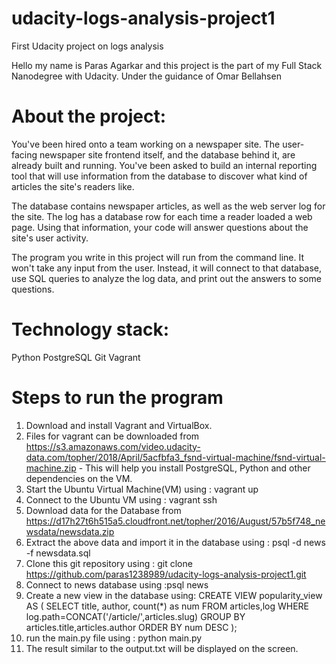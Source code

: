 # udacity-logs-analysis-project1
First Udacity project on logs analysis

Hello my name is Paras Agarkar and this project is the part of my Full Stack Nanodegree with Udacity.
Under the guidance of Omar Bellahsen

# About the project:

You've been hired onto a team working on a newspaper site. The user-facing newspaper site frontend itself, and the database behind it, are already built and running. You've been asked to build an internal reporting tool that will use information from the database to discover what kind of articles the site's readers like.

The database contains newspaper articles, as well as the web server log for the site. The log has a database row for each time a reader loaded a web page. Using that information, your code will answer questions about the site's user activity.

The program you write in this project will run from the command line. It won't take any input from the user. Instead, it will connect to that database, use SQL queries to analyze the log data, and print out the answers to some questions.

# Technology stack:
Python
PostgreSQL
Git
Vagrant

# Steps to run the program
1. Download and install Vagrant and VirtualBox.
2. Files for vagrant can be downloaded from https://s3.amazonaws.com/video.udacity-data.com/topher/2018/April/5acfbfa3_fsnd-virtual-machine/fsnd-virtual-machine.zip - This will help you install PostgreSQL, Python and other dependencies on the VM.
3. Start the Ubuntu Virtual Machine(VM) using : vagrant up
4. Connect to the Ubuntu VM using : vagrant ssh
5. Download data for the Database from https://d17h27t6h515a5.cloudfront.net/topher/2016/August/57b5f748_newsdata/newsdata.zip
6. Extract the above data and import it in the database using : psql -d news -f newsdata.sql
7. Clone this git repository using : git clone https://github.com/paras1238989/udacity-logs-analysis-project1.git
8. Connect to news database using :psql news
9. Create a new view in the database using: 
                                            CREATE VIEW popularity_view AS (
					    SELECT title, author, count(*) as num 
					    FROM articles,log 
					    WHERE log.path=CONCAT('/article/',articles.slug) 
					    GROUP BY articles.title,articles.author 
					    ORDER BY num DESC
					    );
10. run the main.py file using : python main.py
11. The result similar to the output.txt will be displayed on the screen. 
